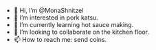 - 👋 Hi, I’m @MonaShnitzel
- 👀 I’m interested in pork katsu.
- 🌱 I’m currently learning hot sauce making.
- 💞️ I’m looking to collaborate on the kitchen floor.
- 📫 How to reach me: send coins.

<!---
MonaShnitzel/MonaShnitzel is a ✨ special ✨ repository because its `README.md` (this file) appears on your GitHub profile.
You can click the Preview link to take a look at your changes.
--->
